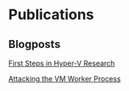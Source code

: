 # Publications

## Blogposts
[First Steps in Hyper-V Research](http://aka.ms/hvresearch101)

[Attacking the VM Worker Process](https://msrc-blog.microsoft.com/2019/09/11/attacking-the-vm-worker-process)